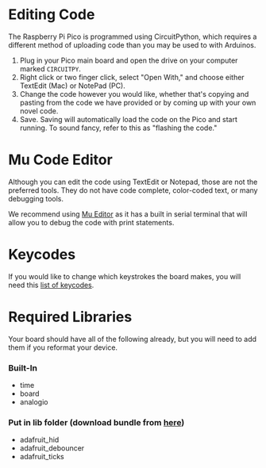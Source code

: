 # Editing Code
The Raspberry Pi Pico is programmed using CircuitPython, which requires a different method of uploading code than you may be used to with Arduinos.

1. Plug in your Pico main board and open the drive on your computer marked `CIRCUITPY`.
1. Right click or two finger click, select "Open With," and choose either TextEdit (Mac) or NotePad (PC).
1. Change the code however you would like, whether that's copying and pasting from the code we have provided or by coming up with your own novel code.
1. Save. Saving will automatically load the code on the Pico and start running. To sound fancy, refer to this as "flashing the code." 

# Mu Code Editor
Although you can edit the code using TextEdit or Notepad, those are not the preferred tools. They do not have code complete, color-coded text, or many debugging tools.

We recommend using [Mu Editor](https://codewith.mu/en/download) as it has a built in serial terminal that will allow you to debug the code with print statements.

# Keycodes
If you would like to change which keystrokes the board makes, you will need this [list of keycodes](https://docs.circuitpython.org/projects/hid/en/latest/_modules/adafruit_hid/keycode.html).

# Required Libraries
Your board should have all of the following already, but you will need to add them if you reformat your device.

### Built-In
- time
- board
- analogio

### Put in lib folder (download bundle from [here](https://circuitpython.org/libraries))
- adafruit_hid
- adafruit_debouncer
- adafruit_ticks